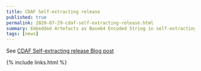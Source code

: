 ```yaml
---
title: CDAF Self-extracting release
published: true
permalink: 2020-07-29-cdaf-self-extracting-release.html
summary: Embedded Artefacts as Base64 Encoded String in self-extracting script.
tags: [news]
---
```


See [CDAF Self-extracting release Blog post](https://blog.cdaf.io/posts/2020-07-29-cdaf-self-extracting-release/)

{% include links.html %}

